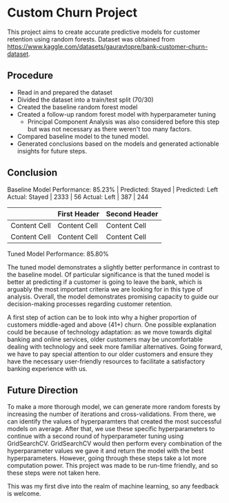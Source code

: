 # Custom Churn Project

This project aims to create accurate predictive models for customer retention using random forests.
Dataset was obtained from https://www.kaggle.com/datasets/gauravtopre/bank-customer-churn-dataset.

## Procedure
  * Read in and prepared the dataset
  * Divided the dataset into a train/test split (70/30)
  * Created the baseline random forest model
  * Created a follow-up random forest model with hyperparameter tuning
    * Principal Component Analysis was also considered before this step but was not necessary as there weren't too many factors.
  * Compared baseline model to the tuned model.
  * Generated conclusions based on the models and generated actionable insights for future steps.

## Conclusion
Baseline Model Performance: 85.23%
                | Predicted: Stayed | Predicted: Left
Actual: Stayed  | 2333              | 56
Actual: Left    | 387               | 244

|               | First Header  | Second Header
| ------------- | ------------- | -------------
| Content Cell  | Content Cell  | Content Cell
| Content Cell  | Content Cell  | Content Cell

Tuned Model Performance: 85.80%

The tuned model demonstrates a slightly better performance in contrast to the baseline model. Of particular significance is that the tuned model is better at predicting if a customer is going to leave the bank, which is arguably the most important criteria we are looking for in this type of analysis. Overall, the model demonstrates promising capacity to guide our decision-making processes regarding customer retention.

A first step of action can be to look into why a higher proportion of customers middle-aged and above (41+) churn. One possible explanation could be because of technology adaptation: as we move towards digital banking and online services, older customers may be uncomfortable dealing with technology and seek more familiar alternatives. Going forward, we have to pay special attention to our older customers and ensure they have the necessary user-friendly resources to facilitate a satisfactory banking experience with us.

## Future Direction
To make a more thorough model, we can generate more random forests by increasing the number of iterations and cross-validations.
From there, we can identify the values of hyperparamters that created the most successful models on average. 
After that, we use these specific hyperparameters to continue with a second round of hyperparameter tuning using GridSearchCV. GridSearchCV would then perform every combination of the hyperparameter values we gave it and return the model with the best hyperparameters. However, going through these steps take a lot more computation power. This project was made to be run-time friendly, and so these steps were not taken here.

This was my first dive into the realm of machine learning, so any feedback is welcome.


